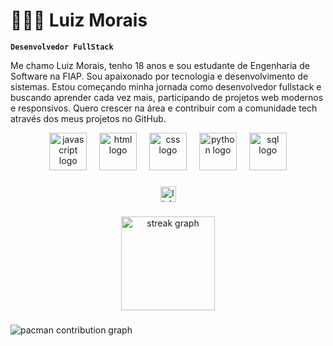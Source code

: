 # 👨🏻‍💻 Luiz Morais

**`Desenvolvedor FullStack`**

Me chamo Luiz Morais, tenho 18 anos e sou estudante de Engenharia de Software na FIAP. Sou apaixonado por tecnologia e desenvolvimento de sistemas. Estou começando minha jornada como desenvolvedor fullstack e buscando aprender cada vez mais, participando de projetos web modernos e responsivos. Quero crescer na área e contribuir com a comunidade tech através dos meus projetos no GitHub.

<div align="center">
  <img src="https://skillicons.dev/icons?i=js" height="60" alt="javascript logo" />
  <img width="12" />
  <img src="https://skillicons.dev/icons?i=html" height="60" alt="html logo" />
  <img width="12" />
  <img src="https://skillicons.dev/icons?i=css" height="60" alt="css logo" />
  <img width="12" />
  <img src="https://skillicons.dev/icons?i=py" height="60" alt="python logo" />
  <img width="12" />
  <img src="https://skillicons.dev/icons?i=mysql" height="60" alt="sql logo" />
</div>

###

<div align="center">
  <a href="https://www.linkedin.com/in/luiz-morais-0b048727b/" target="_blank" rel="noopener noreferrer">
    <img 
      src="https://img.shields.io/static/v1?message=LinkedIn&logo=linkedin&label=&color=0077B5&logoColor=white&labelColor=&style=for-the-badge" 
      height="25" 
      alt="linkedin logo"  
    />
  </a>
</div>


###

<div align="center">
  <img src="https://streak-stats.demolab.com?user=Luiz8734&locale=en&mode=daily&theme=dracula&hide_border=false&border_radius=5&order=3" height="150" alt="streak graph"  />
</div>

###

<picture>
  <source media="(prefers-color-scheme: dark)" srcset="https://raw.githubusercontent.com/maurodesouza/maurodesouza/output/pacman-contribution-graph-dark.svg">
  <source media="(prefers-color-scheme: light)" srcset="https://raw.githubusercontent.com/maurodesouza/maurodesouza/output/pacman-contribution-graph.svg">
  <img alt="pacman contribution graph" src="https://raw.githubusercontent.com/maurodesouza/maurodesouza/output/pacman-contribution-graph.svg">
</picture>
